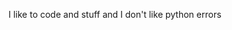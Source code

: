 I like to code and stuff and I don't like python errors

<!---
reaganst25/reaganst25 is a ✨ special ✨ repository because its `README.md` (this file) appears on your GitHub profile.
You can click the Preview link to take a look at your changes.
--->
